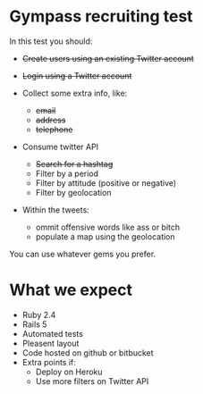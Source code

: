 # Gympass recruiting test
In this test you should:
- ~~Create users using an existing Twitter account~~
- ~~Login using a Twitter account~~

- Collect some extra info, like:
	- ~~email~~
	- ~~address~~
	- ~~telephone~~
    
-  Consume twitter API
	- ~~Search for a hashtag~~
	- Filter by a period
	- Filter by attitude (positive or negative)
	- Filter by geolocation

- Within the tweets:
    - ommit offensive words like ass or bitch
    - populate a map using the geolocation

You can use whatever gems you prefer.

# What we expect
- Ruby 2.4
- Rails 5
- Automated tests
- Pleasent layout
- Code hosted on github or bitbucket
- Extra points if:
    - Deploy on Heroku
    - Use more filters on Twitter API
